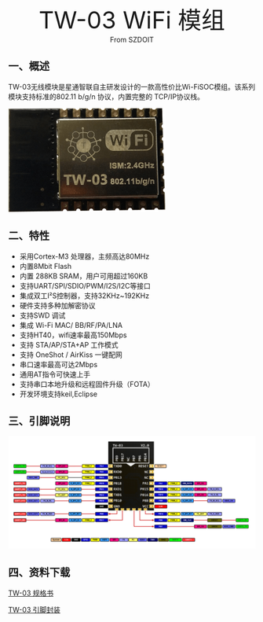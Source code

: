 <center><font size=10> TW-03 WiFi 模组 </center></font>
<center> From SZDOIT</center>

## 一、概述

TW-03无线模块是星通智联自主研发设计的一款高性价比Wi-FiSOC模组。该系列模块支持标准的802.11 b/g/n 协议，内置完整的 TCP/IP协议栈。

![TW-03.png](tw-03.png)

## 二、特性

-   采用Cortex-M3 处理器，主频高达80MHz
-   内置8Mbit Flash
-   内置 288KB SRAM，用户可用超过160KB
-   支持UART/SPI/SDIO/PWM/I2S/I2C等接口
-   集成双工I²S控制器，支持32KHz\~192KHz
-   硬件支持多种加解密协议
-   支持SWD 调试
-   集成 Wi-Fi MAC/ BB/RF/PA/LNA
-   支持HT40，wifi速率最高150Mbps
-   支持 STA/AP/STA+AP 工作模式
-   支持 OneShot / AirKiss 一键配网
-   串口速率最高可达2Mbps
-   通用AT指令可快速上手
-   支持串口本地升级和远程固件升级（FOTA）
-   开发环境支持keil,Eclipse

## 三、引脚说明

![TW-03_Pin.png](tw_03_pinlist.png)


## 四、资料下载

[TW-03 规格书](https://download.w600.fun/document/TW-03_%E4%BA%A7%E5%93%81%E8%A7%84%E6%A0%BC%E4%B9%A6.pdf)

[TW-03 引脚封装 ](https://download.w600.fun/hardware/TW-03_Module.zip)

